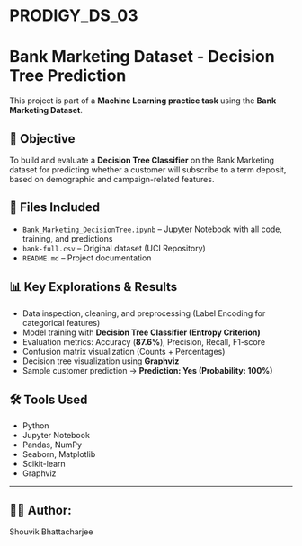 # PRODIGY_DS_03
# Bank Marketing Dataset - Decision Tree Prediction  

This project is part of a **Machine Learning practice task** using the **Bank Marketing Dataset**.  

## 📌 Objective  

To build and evaluate a **Decision Tree Classifier** on the Bank Marketing dataset for predicting whether a customer will subscribe to a term deposit, based on demographic and campaign-related features.  

## 📁 Files Included  

- `Bank_Marketing_DecisionTree.ipynb` – Jupyter Notebook with all code, training, and predictions  
- `bank-full.csv` – Original dataset (UCI Repository)  
- `README.md` – Project documentation  

## 📊 Key Explorations & Results  

- Data inspection, cleaning, and preprocessing (Label Encoding for categorical features)  
- Model training with **Decision Tree Classifier (Entropy Criterion)**  
- Evaluation metrics: Accuracy (**87.6%**), Precision, Recall, F1-score  
- Confusion matrix visualization (Counts + Percentages)  
- Decision tree visualization using **Graphviz**  
- Sample customer prediction → **Prediction: Yes (Probability: 100%)**  

## 🛠️ Tools Used  

- Python  
- Jupyter Notebook  
- Pandas, NumPy  
- Seaborn, Matplotlib  
- Scikit-learn  
- Graphviz  

---  

## 🧑‍💻 Author:  
Shouvik Bhattacharjee  
